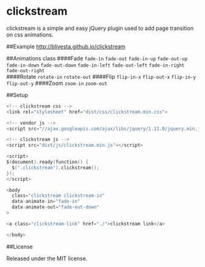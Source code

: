 clickstream
==================
clickstream is a simple and easy jQuery plugin used to add page transition on css animations.

##Example
http://blivesta.github.io/clickstream

##Animations class
####Fade
`fade-in` `fade-out` `fade-in-up` `fade-out-up` `fade-in-down` `fade-out-down` `fade-in-left` `fade-out-left` `fade-in-right` `fade-out-right`  
####Rotate
`rotate-in` `rotate-out`
####Flip
`flip-in-x` `flip-out-x` `flip-in-y` `flip-out-y`
####Zoom
`zoom-in` `zoom-out`

##Setup
~~~ go
<!-- clickstream css -->
<link rel="stylesheet" href="dist/css/clickstream.min.css">

<!-- vendor js -->
<script src="//ajax.googleapis.com/ajax/libs/jquery/1.11.0/jquery.min.js"></script>

<!-- clickstream js -->
<script src="dist/js/clickstream.min.js"></script>

<script>
$(document).ready(function() {
  $(".clickstream").clickstream();
}); 
</script>

<body 
  class="clickstream clickstream-in" 
  data-animate-in="fade-in" 
  data-animate-out="fade-out-down"
>

<a class="clickstream-link" href="./">clickstream link</a>

</body>
~~~

##License

Released under the MIT license.
